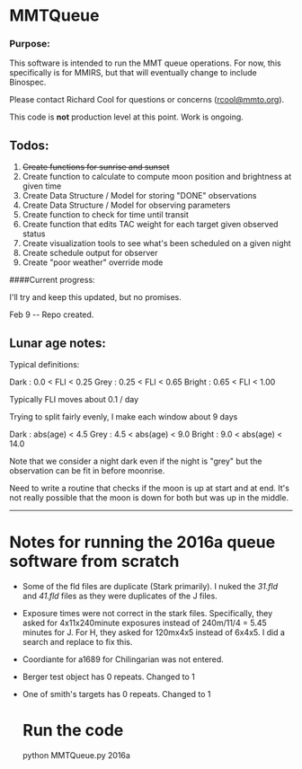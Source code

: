 # MMTQueue

### Purpose:
This software is intended to run the MMT queue operations. For now, this specifically is for MMIRS, but that will eventually change to include Binospec.

Please contact Richard Cool for questions or concerns (rcool@mmto.org).

This code is **not** production level at this point.  Work is ongoing.

## Todos:
1. <s> Create functions for sunrise and sunset </s>
2. Create function to calculate to compute moon position and brightness at given time
3. Create Data Structure / Model for storing "DONE" observations
4. Create Data Structure / Model for observing parameters
5. Create function to check for time until transit
6. Create function that edits TAC weight for each target given observed status
7. Create visualization tools to see what's been scheduled on a given night
8. Create schedule output for observer
9. Create "poor weather" override mode


####Current progress:

I'll try and keep this updated, but no promises.  

Feb 9 -- Repo created.


## Lunar age notes:

Typical definitions:

Dark : 0.0 < FLI < 0.25
Grey : 0.25 < FLI < 0.65
Bright : 0.65 < FLI < 1.00

Typically FLI moves about 0.1 / day

Trying to split fairly evenly, I make each window about 9 days

Dark :  abs(age) < 4.5
Grey : 4.5 < abs(age) < 9.0
Bright : 9.0 < abs(age) < 14.0

Note that we consider a night dark even if the night is "grey" but the observation can be fit in before moonrise.

Need to write a routine that checks if the moon is up at start and at end.  It's not really possible that the moon is down for both but was up in the middle.  



***********************
# Notes for running the 2016a queue software from scratch

* Some of the fld files are duplicate (Stark primarily). I nuked the *31.fld*
  and *41.fld* files as they were duplicates of the J files.
* Exposure times were not correct in the stark files. Specifically, they asked
  for 4x11x240minute exposures instead of 240m/11/4 = 5.45 minutes for J. For
  H, they asked for 120mx4x5 instead of 6x4x5. I did a search and replace to fix
  this.
* Coordiante for a1689 for Chilingarian was not entered.
* Berger test object has 0 repeats. Changed to 1
* One of smith's targets has 0 repeats. Changed to 1



  # Run the code
  python MMTQueue.py 2016a
